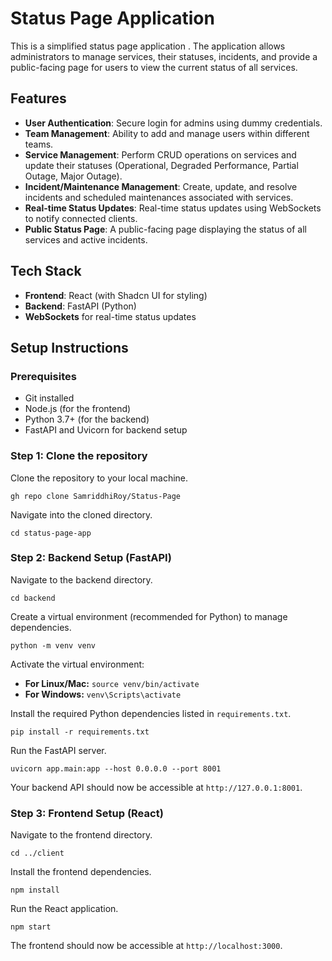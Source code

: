 # Status Page Application

This is a simplified status page application . The application allows administrators to manage services, their statuses, incidents, and provide a public-facing page for users to view the current status of all services.

## Features

-   **User Authentication**: Secure login for admins using dummy credentials.
-   **Team Management**: Ability to add and manage users within different teams.
-   **Service Management**: Perform CRUD operations on services and update their statuses (Operational, Degraded Performance, Partial Outage, Major Outage).
-   **Incident/Maintenance Management**: Create, update, and resolve incidents and scheduled maintenances associated with services.
-   **Real-time Status Updates**: Real-time status updates using WebSockets to notify connected clients.
-   **Public Status Page**: A public-facing page displaying the status of all services and active incidents.

## Tech Stack

-   **Frontend**: React (with Shadcn UI for styling)
-   **Backend**: FastAPI (Python)
-   **WebSockets** for real-time status updates


## Setup Instructions

### Prerequisites

-   Git installed
-   Node.js (for the frontend)
-   Python 3.7+ (for the backend)
-   FastAPI and Uvicorn for backend setup

### Step 1: Clone the repository

Clone the repository to your local machine.

`gh repo clone SamriddhiRoy/Status-Page`

Navigate into the cloned directory.

`cd status-page-app`

### Step 2: Backend Setup (FastAPI)

Navigate to the backend directory.

`cd backend`

Create a virtual environment (recommended for Python) to manage dependencies.

`python -m venv venv`

Activate the virtual environment:

* **For Linux/Mac:** `source venv/bin/activate`
* **For Windows:** `venv\Scripts\activate`

Install the required Python dependencies listed in `requirements.txt`.

`pip install -r requirements.txt`

Run the FastAPI server.

`uvicorn app.main:app --host 0.0.0.0 --port 8001`

Your backend API should now be accessible at `http://127.0.0.1:8001`.

### Step 3: Frontend Setup (React)

Navigate to the frontend directory.

`cd ../client`

Install the frontend dependencies.

`npm install`

Run the React application.

`npm start`

The frontend should now be accessible at `http://localhost:3000`.
